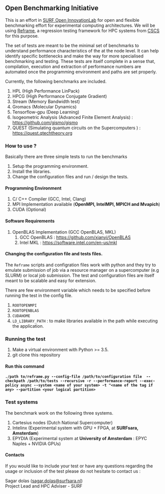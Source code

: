 ## Open Benchmarking Initiative 

This is an effort in [SURF Open InnovationLab](https://www.surf.nl/en/the-surf-cooperative/surf-open-innovation-lab) for open and flexible benchmarking effort for experimental computing architectures. We will be using [Reframe](https://github.com/eth-cscs/reframe), a regression testing framework for HPC systems from [CSCS](https://www.cscs.ch) for this purpose. 

The set of tests are meant to be the minimal set of benchmarks to understand performance characteristics of the at the node level. It can help identify specific bottlenecks and make the way for more specialised benchmarking and testing. These tests are itself complete in a sense that, compilation, execution and extraction of performance numbers are automated once the programming environment and paths are set properly. 

Currently, the following benchmarks are included. 

1. HPL (High Performance LinPack)
2. HPCG (High Performance Conjugate Gradient)
3. Stream (Memory Bandwidth test)
4. Gromacs (Molecular Dynamics)
5. Tensorflow-gpu (Deep Learning)
6. Isogeometric Analysis (Advanced Finite Element Analysis) : https://github.com/gismo/gismo
7. QUEST (Simulating quantum circuits on the Supercomputers ) : https://quest.qtechtheory.org


### How to use ? 

Basically there are three simple tests to run the benchmarks

1. Setup the programming environment. 
2. Install the libraries. 
3. Change the configuration files and run / design the tests.  

#### Programming Environment 

1. C/ C++ Compiler (GCC, Intel, Clang)
2. MPI Implementation available (**OpenMPI, IntelMPI, MPICH and Mvapich**)
3. CUDA (Optional)

#### Software Requirements

1. OpenBLAS Implementation (GCC OpenBLAS, MKL) 
    1. GCC OpenBLAS :   https://github.com/xianyi/OpenBLAS
    2. Intel MKL : https://software.intel.com/en-us/mkl

#### Changing the configuration file and tests files. 

The `Reframe` scripts and configration files work with python and they try to emulate submission of job via a resource manager on a supercomputer (e.g SLURM) or local job submission. The test and configuration files are itself meant to be scalable and easy for extension. 

There are few environment variable which needs to be specified before running the test in the config file. 

1. `ROOTOPENMPI`
2. `ROOTOPENBLAS`
3. `CUDAHOME`
4. `LD_LIBRARY_PATH` : to make libraries available in the path while executing the application. 

### Running the test

1. Make a virtual environment with Python >= 3.5. 
2. git clone this repository 

#### Run this command 

**`./path to/reframe.py --config-file /path/to/configuration file  --checkpath /path/to/tests --recursive -r --performance-report --exec-policy async --system <name of your system> -t "<name of the tag if any> --partition <your logical partition>`**

### Test systems 

The benchmark work on the following three systems. 

1. Cartesius nodes (Dutch National Supercomputer)
2. Intelinx (Experimental system with GPU + FPGA, at **SURFsara, Amsterdam**)
3. EPYDIA (Experimental system at **University of Amsterdam** : EPYC Naples + NVIDIA GPUs)

#### Contacts 

If you would like to include your test or have any questions regarding the usage or inclusion of the test please do not hesitate to contact us : 

Sagar dolas (sagar.dolas@surfsara.nl)  
Project Lead and HPC Adviser - SURF
